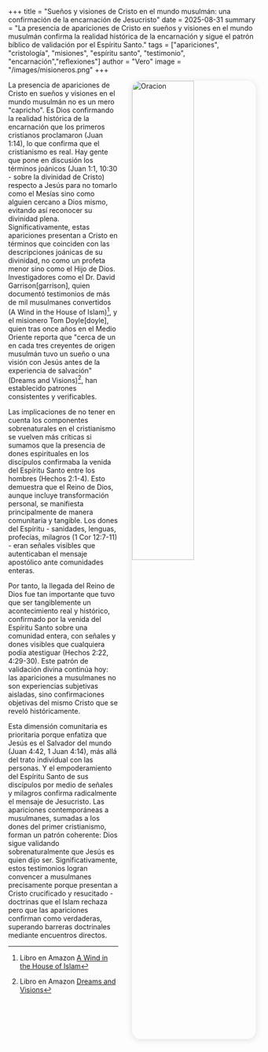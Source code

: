 +++
title = "Sueños y visiones de Cristo en el mundo musulmán: una confirmación de la encarnación de Jesucristo"
date = 2025-08-31
summary = "La presencia de apariciones de Cristo en sueños y visiones en el mundo musulmán confirma la realidad histórica de la encarnación y sigue el patrón bíblico de validación por el Espíritu Santo."
tags = ["apariciones", "cristología", "misiones", "espíritu santo", "testimonio", "encarnación","reflexiones"]
author = "Vero"
image = "/images/misioneros.png"
+++

<img src="/images/misioneros.png" 
     alt="Oracion"
     style="float: right; 
            margin-left: 2em; 
            margin-bottom: 1em; 
            max-width: 320px; 
            width: 50%; 
            height: auto; 
            border-radius: 18px; 
            box-shadow: 0 2px 14px rgba(0,0,0,0.12);" />

La presencia de apariciones de Cristo en sueños y visiones en el mundo musulmán no es un mero "capricho". Es Dios confirmando la realidad histórica de la encarnación que los primeros cristianos proclamaron (Juan 1:14), lo que confirma que el cristianismo es real. Hay gente que pone en discusión los términos joánicos (Juan 1:1, 10:30 - sobre la divinidad de Cristo) respecto a Jesús para no tomarlo como el Mesías sino como alguien cercano a Dios mismo, evitando así reconocer su divinidad plena. Significativamente, estas apariciones presentan a Cristo en términos que coinciden con las descripciones joánicas de su divinidad, no como un profeta menor sino como el Hijo de Dios. Investigadores como el Dr. David Garrison[garrison], quien documentó testimonios de más de mil musulmanes convertidos (A Wind in the House of Islam)[^1], y el misionero Tom Doyle[doyle], quien tras once años en el Medio Oriente reporta que "cerca de un en cada tres creyentes de origen musulmán tuvo un sueño o una visión con Jesús antes de la experiencia de salvación" (Dreams and Visions)[^2], han establecido patrones consistentes y verificables.

Las implicaciones de no tener en cuenta los componentes sobrenaturales en el cristianismo se vuelven más críticas si sumamos que la presencia de dones espirituales en los discípulos confirmaba la venida del Espíritu Santo entre los hombres (Hechos 2:1-4). Esto demuestra que el Reino de Dios, aunque incluye transformación personal, se manifiesta principalmente de manera comunitaria y tangible. Los dones del Espíritu - sanidades, lenguas, profecías, milagros (1 Cor 12:7-11) - eran señales visibles que autenticaban el mensaje apostólico ante comunidades enteras.

Por tanto, la llegada del Reino de Dios fue tan importante que tuvo que ser tangiblemente un acontecimiento real y histórico, confirmado por la venida del Espíritu Santo sobre una comunidad entera, con señales y dones visibles que cualquiera podía atestiguar (Hechos 2:22, 4:29-30). Este patrón de validación divina continúa hoy: las apariciones a musulmanes no son experiencias subjetivas aisladas, sino confirmaciones objetivas del mismo Cristo que se reveló históricamente.

Esta dimensión comunitaria es prioritaria porque enfatiza que Jesús es el Salvador del mundo (Juan 4:42, 1 Juan 4:14), más allá del trato individual con las personas. Y el empoderamiento del Espíritu Santo de sus discípulos por medio de señales y milagros confirma radicalmente el mensaje de Jesucristo. Las apariciones contemporáneas a musulmanes, sumadas a los dones del primer cristianismo, forman un patrón coherente: Dios sigue validando sobrenaturalmente que Jesús es quien dijo ser. Significativamente, estos testimonios logran convencer a musulmanes precisamente porque presentan a Cristo crucificado y resucitado - doctrinas que el Islam rechaza pero que las apariciones confirman como verdaderas, superando barreras doctrinales mediante encuentros directos.

[^1]: Libro en Amazon [A Wind in the House of Islam](https://www.amazon.com/Wind-House-Islam-drawing-Muslims-ebook/dp/B00L2XVJS6)

[^2]: Libro en Amazon [Dreams and Visions](https://www.amazon.com/-/es/Tom-Doyle-ebook/dp/B0078FAA3M/)

[^doyle]: **Tom Doyle**  
    Graduado de **Biola College** (1979) y **Dallas Theological Seminary** (1983).  
    Sirvió como pastor por 20 años en Colorado, Texas y Nuevo México antes de dedicarse de lleno al ministerio en Medio Oriente en 2001.  
    Es guía licenciado del Estado de Israel con más de 80 viajes dirigidos a Tierra Santa.  
    Junto a su esposa JoAnn fundó **Uncharted Ministries**, donde ella dirige el ministerio *Not Forgotten* para mujeres en el Medio Oriente.
    Su pasión es compartir historias reales de cristianos que arriesgan todo por seguir a Jesús en los lugares más peligrosos para la fe cristiana.  
    🔗 [unchartedministries.com](https://unchartedministries.com)

[^garrison]: **David Garrison**  
    Misionero con 25 años de servicio en la **International Mission Board** de los Bautistas del Sur, donde fue Vicepresidente Asociado de Estrategia Global y Líder Regional para Asia del Sur, África del Norte y Medio Oriente.  
    Dirigió el programa Cooperative Services International, que abrió ministerio en 40 pueblos previamente no alcanzados.  
    Ha estudiado una docena de idiomas y ha visitado más de 80 países, sirviendo en Hong Kong, Alemania, Francia, Inglaterra, Egipto, Túnez e India.  
    Es B.A. en **Ouachita Baptist University** (1979), M.Div. en **Golden Gate Baptist Theological Seminary** (1982) y Ph.D. en **University of Chicago Divinity School** (1988).  
    Ha enseñado en **Hong Kong Baptist University**, **Fuller Seminary**, **Southwestern Baptist Theological Seminary**, y otros.  
    Actualmente vive en Colorado con su esposa Sonia, y continúa sirviendo como estratega global y conferencista internacional.



